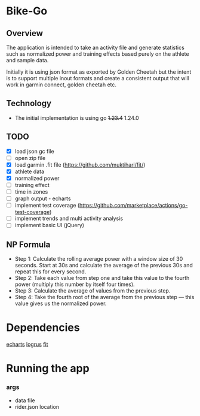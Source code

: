 # Bike-Go

## Overview
The application is intended to take an activity file and generate statistics such as normalized power and training effects based purely on the athlete and sample data.

Initially it is using json format as exported by Golden Cheetah but the intent is to support multiple inout formats and create a consistent output that will work in garmin connect, golden cheetah etc.

## Technology
* The initial implementation is using go ~~1.23.4~~ 1.24.0

## TODO
- [x] load json gc file
- [ ] open zip file
- [x] load garmin .fit file (https://github.com/muktihari/fit/)
- [x] athlete data
- [x] normalized power
- [ ] training effect
- [ ] time in zones
- [ ] graph output - echarts 
- [ ] implement test coverage (https://github.com/marketplace/actions/go-test-coverage)
- [ ] implement trends and multi activity analysis
- [ ] implement basic UI (jQuery)

## NP Formula
- Step 1: Calculate the rolling average power with a window size of 30 seconds. Start at 30s and calculate the average of the previous 30s and repeat this for every second.
- Step 2: Take each value from step one and take this value to the fourth power (multiply this number by itself four times).
- Step 3: Calculate the average of values from the previous step.
- Step 4: Take the fourth root of the average from the previous step — this value gives us the normalized power.


# Dependencies

[echarts](https://github.com/go-echarts/go-echarts)
[logrus](github.com/sirupsen/logrus)
[fit](github.com/muktihari/fit)



# Running the app
### args
- data file
- rider.json location 